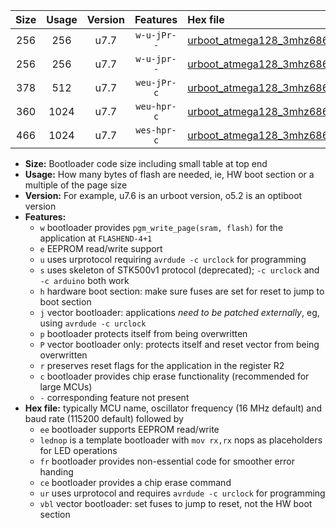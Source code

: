 |Size|Usage|Version|Features|Hex file|
|:-:|:-:|:-:|:-:|:--|
|256|256|u7.7|`w-u-jPr--`|[urboot_atmega128_3mhz6864_460800bps_lednop_ur_vbl.hex](https://raw.githubusercontent.com/stefanrueger/urboot.hex/main/mcus/atmega128/fcpu_3mhz6864/460800_bps/urboot_atmega128_3mhz6864_460800bps_lednop_ur_vbl.hex)|
|256|256|u7.7|`w-u-jpr--`|[urboot_atmega128_3mhz6864_460800bps_lednop_fr_ur_vbl.hex](https://raw.githubusercontent.com/stefanrueger/urboot.hex/main/mcus/atmega128/fcpu_3mhz6864/460800_bps/urboot_atmega128_3mhz6864_460800bps_lednop_fr_ur_vbl.hex)|
|378|512|u7.7|`weu-jPr-c`|[urboot_atmega128_3mhz6864_460800bps_ee_lednop_fr_ce_ur_vbl.hex](https://raw.githubusercontent.com/stefanrueger/urboot.hex/main/mcus/atmega128/fcpu_3mhz6864/460800_bps/urboot_atmega128_3mhz6864_460800bps_ee_lednop_fr_ce_ur_vbl.hex)|
|360|1024|u7.7|`weu-hpr-c`|[urboot_atmega128_3mhz6864_460800bps_ee_lednop_fr_ce_ur.hex](https://raw.githubusercontent.com/stefanrueger/urboot.hex/main/mcus/atmega128/fcpu_3mhz6864/460800_bps/urboot_atmega128_3mhz6864_460800bps_ee_lednop_fr_ce_ur.hex)|
|466|1024|u7.7|`wes-hpr-c`|[urboot_atmega128_3mhz6864_460800bps_ee_lednop_fr_ce.hex](https://raw.githubusercontent.com/stefanrueger/urboot.hex/main/mcus/atmega128/fcpu_3mhz6864/460800_bps/urboot_atmega128_3mhz6864_460800bps_ee_lednop_fr_ce.hex)|

- **Size:** Bootloader code size including small table at top end
- **Usage:** How many bytes of flash are needed, ie, HW boot section or a multiple of the page size
- **Version:** For example, u7.6 is an urboot version, o5.2 is an optiboot version
- **Features:**
  + `w` bootloader provides `pgm_write_page(sram, flash)` for the application at `FLASHEND-4+1`
  + `e` EEPROM read/write support
  + `u` uses urprotocol requiring `avrdude -c urclock` for programming
  + `s` uses skeleton of STK500v1 protocol (deprecated); `-c urclock` and `-c arduino` both work
  + `h` hardware boot section: make sure fuses are set for reset to jump to boot section
  + `j` vector bootloader: applications *need to be patched externally*, eg, using `avrdude -c urclock`
  + `p` bootloader protects itself from being overwritten
  + `P` vector bootloader only: protects itself and reset vector from being overwritten
  + `r` preserves reset flags for the application in the register R2
  + `c` bootloader provides chip erase functionality (recommended for large MCUs)
  + `-` corresponding feature not present
- **Hex file:** typically MCU name, oscillator frequency (16 MHz default) and baud rate (115200 default) followed by
  + `ee` bootloader supports EEPROM read/write
  + `lednop` is a template bootloader with `mov rx,rx` nops as placeholders for LED operations
  + `fr` bootloader provides non-essential code for smoother error handing
  + `ce` bootloader provides a chip erase command
  + `ur` uses urprotocol and requires `avrdude -c urclock` for programming
  + `vbl` vector bootloader: set fuses to jump to reset, not the HW boot section
